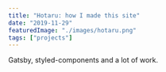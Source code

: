 ```yaml
---
title: "Hotaru: how I made this site"
date: "2019-11-29"
featuredImage: "./images/hotaru.png"
tags: ["projects"]
---
```


Gatsby, styled-components and a lot of work.
